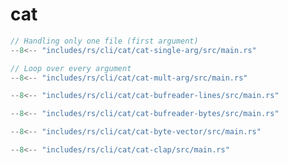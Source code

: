 # cat

```rs title="cat-single-arg"
// Handling only one file (first argument)
--8<-- "includes/rs/cli/cat/cat-single-arg/src/main.rs"
```

```rs title="cat-mult-arg"
// Loop over every argument
--8<-- "includes/rs/cli/cat/cat-mult-arg/src/main.rs"
```


```rs title="cat-bufreader-lines"
--8<-- "includes/rs/cli/cat/cat-bufreader-lines/src/main.rs"
```

```rs title="cat-bufreader-bytes"
--8<-- "includes/rs/cli/cat/cat-bufreader-bytes/src/main.rs"
```

```rs title="cat-byte-vector"
--8<-- "includes/rs/cli/cat/cat-byte-vector/src/main.rs"
```

```rs title="cat-clap"
--8<-- "includes/rs/cli/cat/cat-clap/src/main.rs"
```

